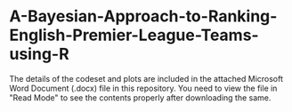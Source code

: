 # A-Bayesian-Approach-to-Ranking-English-Premier-League-Teams-using-R

The details of the codeset and plots are included in the attached Microsoft Word Document (.docx) file in this repository. 
You need to view the file in "Read Mode" to see the contents properly after downloading the same.
